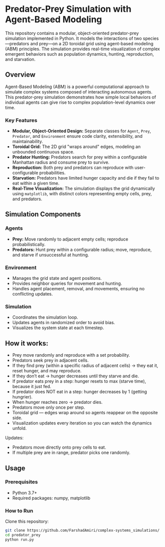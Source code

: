 # Predator-Prey Simulation with Agent-Based Modeling

This repository contains a modular, object-oriented predator-prey simulation implemented in Python. It models the interactions of two species—predators and prey—on a 2D toroidal grid using agent-based modeling (ABM) principles. The simulation provides real-time visualization of complex emergent behaviors such as population dynamics, hunting, reproduction, and starvation.


## Overview

Agent-Based Modeling (ABM) is a powerful computational approach to simulate complex systems composed of interacting autonomous agents. This predator-prey simulation demonstrates how simple local behaviors of individual agents can give rise to complex population-level dynamics over time.

### Key Features

- **Modular, Object-Oriented Design:** Separate classes for `Agent`, `Prey`, `Predator`, and `Environment` ensure code clarity, extensibility, and maintainability.
- **Toroidal Grid:** The 2D grid "wraps around" edges, modeling an unbounded continuous space.
- **Predator Hunting:** Predators search for prey within a configurable Manhattan radius and consume prey to survive.
- **Reproduction:** Both prey and predators can reproduce with user-configurable probabilities.
- **Starvation:** Predators have limited hunger capacity and die if they fail to eat within a given time.
- **Real-Time Visualization:** The simulation displays the grid dynamically using `matplotlib`, with distinct colors representing empty cells, prey, and predators.


## Simulation Components

### Agents

- **Prey:** Move randomly to adjacent empty cells; reproduce probabilistically.
- **Predators:** Hunt prey within a configurable radius; move, reproduce, and starve if unsuccessful at hunting.


### Environment

- Manages the grid state and agent positions.
- Provides neighbor queries for movement and hunting.
- Handles agent placement, removal, and movements, ensuring no conflicting updates.

### Simulation

- Coordinates the simulation loop.
- Updates agents in randomized order to avoid bias.
- Visualizes the system state at each timestep.


## How it works:
* Prey move randomly and reproduce with a set probability.
* Predators seek prey in adjacent cells.
* If they find prey (within a specific radius of adjacent cells) → they eat it, reset hunger, and may reproduce.
* If they don’t eat → hunger decreases until they starve and die.
* If predator eats prey in a step: hunger resets to max (starve time), because it just fed.
* If predator does NOT eat in a step: hunger decreases by 1 (getting hungrier).
* When hunger reaches zero → predator dies.
* Predators move only once per step.
* Toroidal grid — edges wrap around so agents reappear on the opposite side.
* Visualization updates every iteration so you can watch the dynamics unfold.

Updates:
* Predators move directly onto prey cells to eat.
* If multiple prey are in range, predator picks one randomly.


## Usage

### Prerequisites

- Python 3.7+
- Required packages: numpy, matplotlib


### How to Run

Clone this repository:

```bash
git clone https://github.com/FarshadAmiri/complex-systems_simulations/
cd predator_prey
python run.py
